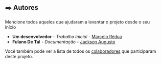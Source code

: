 ## ✒️ Autores

Mencione todos aqueles que ajudaram a levantar o projeto desde o seu início

* **Um desenvolvedor** - *Trabalho Inicial* - [Marcelo Rédua](https://github.com/marcelo-redua)
* **Fulano De Tal** - *Documentação* - [Jackson Augusto](https://github.com/jack-Danw)

Você também pode ver a lista de todos os [colaboradores](https://github.com/usuario/projeto/colaboradores) que participaram deste projeto.